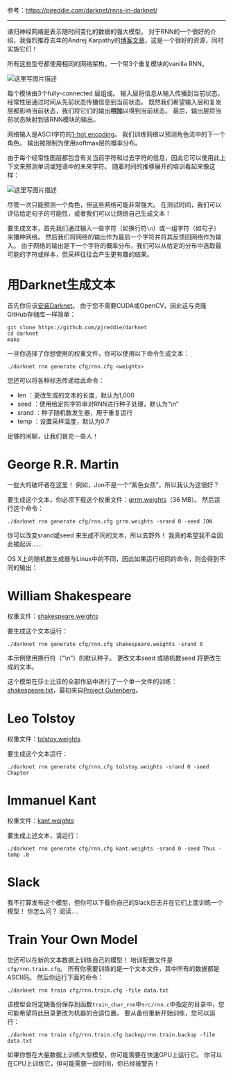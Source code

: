 参考：https://pjreddie.com/darknet/rnns-in-darknet/


----------
递归神经网络是表示随时间变化的数据的强大模型。 对于RNN的一个很好的介绍，我强烈推荐去年的Andrej Karpathy的[博客文章](http://karpathy.github.io/2015/05/21/rnn-effectiveness/)，这是一个很好的资源，同时实施它们！

所有这些型号都使用相同的网络架构，一个带3个重复模块的vanilla RNN。

![这里写图片描述](http://img.blog.csdn.net/20180328102929047?watermark/2/text/aHR0cDovL2Jsb2cuY3Nkbi5uZXQvd2M3ODE3MDgyNDk=/font/5a6L5L2T/fontsize/400/fill/I0JBQkFCMA==/dissolve/70/gravity/SouthEast)

每个模块由3个fully-connected 层组成。 输入层将信息从输入传播到当前状态。 经常性层通过时间从先前状态传播信息到当前状态。 既然我们希望输入层和复发层都影响当前状态，我们将它们的输出**相加**以得到当前状态。 最后，输出层将当前状态映射到该RNN模块的输出。

网络输入是ASCII字符的[1-hot encoding](https://en.wikipedia.org/wiki/One-hot)。 我们训练网络以预测角色流中的下一个角色。 输出被限制为使用softmax层的概率分布。

由于每个经常性图层都包含有关当前字符和过去字符的信息，因此它可以使用此上下文来预测单词或短语中的未来字符。 随着时间的推移展开的培训看起来像这样：

![这里写图片描述](http://img.blog.csdn.net/20180328103227827?watermark/2/text/aHR0cDovL2Jsb2cuY3Nkbi5uZXQvd2M3ODE3MDgyNDk=/font/5a6L5L2T/fontsize/400/fill/I0JBQkFCMA==/dissolve/70/gravity/SouthEast)

尽管一次只能预测一个角色，但这些网络可能非常强大。 在测试时间，我们可以评估给定句子的可能性，或者我们可以让网络自己生成文本！

要生成文本，首先我们通过输入一些字符（如换行符`\n`）或一组字符（如句子）来播种网络。 然后我们将网络的输出作为最后一个字符并将其反馈回网络作为输入。 由于网络的输出是下一个字符的概率分布，我们可以从给定的分布中选取最可能的字符或样本，但采样往往会产生更有趣的结果。

# 用Darknet生成文本
首先你应该[安装Darknet](https://pjreddie.com/darknet/install/)。 由于您不需要CUDA或OpenCV，因此这与克隆GitHub存储库一样简单：

```
git clone https://github.com/pjreddie/darknet
cd darknet
make
```
一旦你选择了你想使用的权重文件，你可以使用以下命令生成文本：

```
./darknet rnn generate cfg/rnn.cfg <weights>
```
您还可以将各种标志传递给此命令：

- len <int>：更改生成的文本的长度，默认为1,000
- seed <string>：使用给定的字符串对RNN进行种子处理，默认为“\n”
- srand <int>：种子随机数发生器，用于重复运行
- temp <float>：设置采样温度，默认为0.7

足够的闲聊，让我们冒充一些人！

# George R.R. Martin
一些大的破坏者在这里！ 例如，Jon不是一个“紫色女孩”，所以我认为这很好？

要生成这个文本，你必须下载这个权重文件：[grrm.weights](https://pjreddie.com/media/files/grrm.weights)（36 MB）。 然后运行这个命令：

```
./darknet rnn generate cfg/rnn.cfg grrm.weights -srand 0 -seed JON
```
你可以改变srand或seed 来生成不同的文本，所以去野外！ 我真的希望我不会因此被起诉......

OS X上的随机数生成器与Linux中的不同，因此如果运行相同的命令，则会得到不同的输出：

# William Shakespeare

权重文件：[shakespeare.weights](https://pjreddie.com/media/files/shakespeare.weights)

要生成这个文本运行：

```
./darknet rnn generate cfg/rnn.cfg shakespeare.weights -srand 0
```
本示例使用换行符（“\n”）的默认种子。 更改文本seed 或随机数seed 将更改生成的文本。

这个模型在莎士比亚的全部作品中进行了一个单一文件的训练：[shakespeare.txt](https://pjreddie.com/admin/core/file/31/)，最初来自[Project Gutenberg](http://www.gutenberg.org/ebooks/100)。

# Leo Tolstoy
权重文件：[tolstoy.weights](https://pjreddie.com/media/files/tolstoy.weights)

要生成这个文本运行：
```
./darknet rnn generate cfg/rnn.cfg tolstoy.weights -srand 0 -seed Chapter
```

# Immanuel Kant
权重文件：[kant.weights](https://pjreddie.com/media/files/kant.weights)

要生成上述文本，请运行：

```
./darknet rnn generate cfg/rnn.cfg kant.weights -srand 0 -seed Thus -temp .8
```

# Slack
我不打算发布这个模型，但你可以下载你自己的Slack日志并在它们上面训练一个模型！ 你怎么问？ 阅读....

# Train Your Own Model
您还可以在新的文本数据上训练自己的模型！ 培训配置文件是`cfg/rnn.train.cfg`。 所有你需要训练的是一个文本文件，其中所有的数据都是ASCII码。 然后你运行下面的命令：

```
./darknet rnn train cfg/rnn.train.cfg -file data.txt
```
该模型会将定期备份保存到函数`train_char_rnn`中`src/rnn.c`中指定的目录中，您可能希望将此目录更改为机器的合适位置。 要从备份重新开始训练，您可以运行：

```
./darknet rnn train cfg/rnn.train.cfg backup/rnn.train.backup -file data.txt
```
如果你想在大量数据上训练大型模型，你可能需要在快速GPU上运行它。 你可以在CPU上训练它，但可能需要一段时间，你已经被警告！